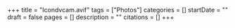 +++
title = "Icondvcam.avif"
tags = ["Photos"]
categories = []
startDate = ""
draft = false
pages = []
description = ""
citations = []
+++
